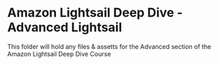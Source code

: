 # Amazon Lightsail Deep Dive - Advanced Lightsail

This folder will hold any files & assetts for the Advanced section of the Amazon Lightsail Deep Dive Course
